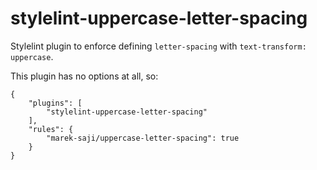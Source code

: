 stylelint-uppercase-letter-spacing
==================================

Stylelint plugin to enforce defining `letter-spacing` with
`text-transform: uppercase`.

This plugin has no options at all, so:

```
{
    "plugins": [
        "stylelint-uppercase-letter-spacing"
    ],
    "rules": {
        "marek-saji/uppercase-letter-spacing": true
    }
}
```
